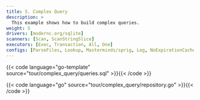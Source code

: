 ```yaml
---
title: 5. Complex Query
description: >
  This example shows how to build complex queries.
weight: 5
drivers: [modernc.org/sqlite]
scanners: [Scan, ScanStringSlice]
executors: [Exec, Transaction, All, One]
configs: [ParseFiles, Lookup, Masterminds/sprig, Log, NoExpirationCache]
---
```



{{< code language="go-template" source="tour/complex_query/queries.sql" >}}{{< /code >}}  

{{< code language="go" source="tour/complex_query/repository.go" >}}{{< /code >}}

